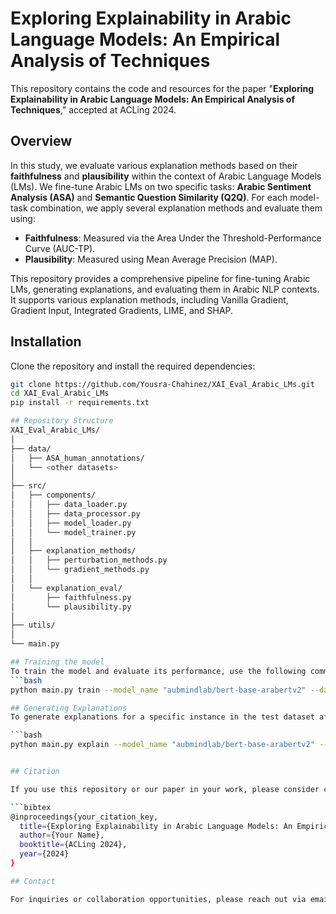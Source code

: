 # Exploring Explainability in Arabic Language Models: An Empirical Analysis of Techniques

This repository contains the code and resources for the paper "**Exploring Explainability in Arabic Language Models: An Empirical Analysis of Techniques**," accepted at ACLing 2024.

## Overview

In this study, we evaluate various explanation methods based on their **faithfulness** and **plausibility** within the context of Arabic Language Models (LMs). We fine-tune Arabic LMs on two specific tasks: **Arabic Sentiment Analysis (ASA)** and **Semantic Question Similarity (Q2Q)**. For each model-task combination, we apply several explanation methods and evaluate them using:

- **Faithfulness**: Measured via the Area Under the Threshold-Performance Curve (AUC-TP).
- **Plausibility**: Measured using Mean Average Precision (MAP).

This repository provides a comprehensive pipeline for fine-tuning Arabic LMs, generating explanations, and evaluating them in Arabic NLP contexts. It supports various explanation methods, including Vanilla Gradient, Gradient Input, Integrated Gradients, LIME, and SHAP.

## Installation

Clone the repository and install the required dependencies:

```bash
git clone https://github.com/Yousra-Chahinez/XAI_Eval_Arabic_LMs.git
cd XAI_Eval_Arabic_LMs
pip install -r requirements.txt

## Repository Structure
XAI_Eval_Arabic_LMs/
│
├── data/                  
│   ├── ASA_human_annotations/ 
│   └── <other datasets>      
│
├── src/
│   ├── components/           
│   │   ├── data_loader.py
│   │   ├── data_processor.py
│   │   ├── model_loader.py
│   │   └── model_trainer.py
│   │
│   ├── explanation_methods/   
│   │   ├── perturbation_methods.py
│   │   └── gradient_methods.py
│   │
│   └── explanation_eval/      
│       ├── faithfulness.py
│       └── plausibility.py
│
├── utils/                  
│
└── main.py                   

## Training the model
To train the model and evaluate its performance, use the following command:
```bash
python main.py train --model_name "aubmindlab/bert-base-arabertv2" --dataset_path "data/HARD_balanced-reviews.tsv" --task_type ASA --seed 42

## Generating Explanations
To generate explanations for a specific instance in the test dataset after training, use the command below:

```bash
python main.py explain --model_name "aubmindlab/bert-base-arabertv2" --dataset_path "data/HARD_balanced-reviews.tsv" --task_type ASA --explanation_method vanilla_grad --instance_index 0 --target_class 1


## Citation

If you use this repository or our paper in your work, please consider citing us as follows:

```bibtex
@inproceedings{your_citation_key,
  title={Exploring Explainability in Arabic Language Models: An Empirical Analysis of Techniques},
  author={Your Name},
  booktitle={ACLing 2024},
  year={2024}
}

## Contact

For inquiries or collaboration opportunities, please reach out via email at [hadjazzem.yousra@gmail.com](mailto:hadjazzem.yousra@gmail.com).
